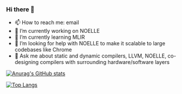 ### Hi there 👋

<!--
**scampanoni/scampanoni** is a ✨ _special_ ✨ repository because its `README.md` (this file) appears on your GitHub profile.

Here are some ideas to get you started:
- 👯 I’m looking to collaborate on ...
- ⚡ Fun fact: ...
-->

- 📫 How to reach me: email
- 🔭 I’m currently working on NOELLE
- 🌱 I’m currently learning MLIR
- 🤔 I’m looking for help with NOELLE to make it scalable to large codebases like Chrome
- 💬 Ask me about static and dynamic compilers, LLVM, NOELLE, co-designing compilers with surrounding hardware/software layers

[![Anurag's GitHub stats](https://github-readme-stats.vercel.app/api?username=scampanoni&count_private=true&show_icons=true)](https://github.com/anuraghazra/github-readme-stats)

[![Top Langs](https://github-readme-stats.vercel.app/api/top-langs/?username=scampanoni&layout=compact)](https://github.com/anuraghazra/github-readme-stats)
